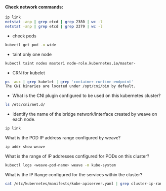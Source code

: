 #### Check network commands:
```bash
ip link 
netstat -anp | grep etcd | grep 2380 | wc -l
netstat -anp | grep etcd | grep 2379 | wc -l 
```
- check pods
```bash
kubectl get pod -o wide
```
- taint only one node
```bash
kubectl taint nodes master1 node-role.kubernetes.io/master-
```

- CRN for kubelet
```bash
ps -aux | grep kubelet | grep 'container-runtime-endpoint'
The CNI binaries are located under /opt/cni/bin by default.
```

- What is the CNI plugin configured to be used on this kubernetes cluster?
```bash
ls /etc/cni/net.d/
```

- Identify the name of the bridge network/interface 
created by weave on each node.
```bash
ip link
```

What is the POD IP address range configured by weave?
```bash
ip addr show weave
```

What is the range of IP addresses configured for PODs on this cluster?
```bash
kubectl logs <weave-pod-name> weave -n kube-system
```

What is the IP Range configured for the services within the cluster?
```bash
cat /etc/kubernetes/manifests/kube-apiserver.yaml | grep cluster-ip-range
```